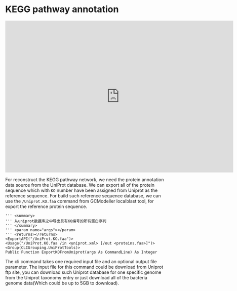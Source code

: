 # KEGG pathway annotation

<!-- 2018-10-02 -->

<iframe src="https://player.bilibili.com/player.html?aid=34529020&cid=60489773&page=1" 
			scrolling="no" 
			border="0" 
			frameborder="no" 
			framespacing="0" 
			allowfullscreen="true" 
			width="720" 
			height="480"> 
		</iframe>

For reconstruct the KEGG pathway network, we need the protein annotation data source from the UniProt database. We can export all of the protein sequence which with ``KO`` number have been assigned from Uniprot as the reference sequence. For build such reference sequence database, we can use the ``/Uniprot.KO.faa`` command from GCModeller localblast tool, for export the reference protein sequence.

```vbnet
''' <summary>
''' 从uniprot数据库之中导出具有KO编号的所有蛋白序列
''' </summary>
''' <param name="args"></param>
''' <returns></returns>
<ExportAPI("/UniProt.KO.faa")>
<Usage("/UniProt.KO.faa /in <uniprot.xml> [/out <proteins.faa>]")>
<Group(CLIGrouping.UniProtTools)>
Public Function ExportKOFromUniprot(args As CommandLine) As Integer
```

The cli command takes one required input file and an optional output file parameter. The input file for this command could be download from Uniprot ftp site, you can download such Uniprot database for one specific genome from the Uniprot taxonomy entry or just download all of the bacteria genome data(Which could be up to 5GB to download).

